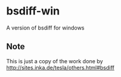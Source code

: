 bsdiff-win
==========

A version of bsdiff for windows

## Note
This is just a copy of the work done by http://sites.inka.de/tesla/others.html#bsdiff
